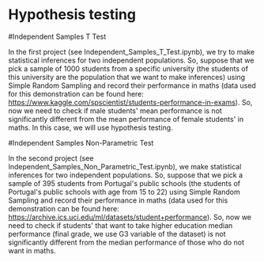 # Hypothesis testing

#Independent Samples T Test

In the first project (see Independent_Samples_T_Test.ipynb), we try to make statistical inferences for two independent populations. So, suppose that we pick a sample of 1000 students from a specific university (the students of this university are the population that we want to make inferences) using Simple Random Sampling and record their performance in maths (data used for this demonstration can be found here: https://www.kaggle.com/spscientist/students-performance-in-exams). So, now we need to check if male students' mean performance is not significantly different from the mean performance of female students' in maths. In this case, we will use hypothesis testing.

#Independent Samples Non-Parametric Test

In the second project (see Independent_Samples_Non_Parametric_Test.ipynb), we make statistical inferences for two independent populations. So, suppose that we pick a sample of 395 students from Portugal's public schools (the students of Portugal's public schools with age from 15 to 22) using Simple Random Sampling and record their performance in maths (data used for this demonstration can be found here: https://archive.ics.uci.edu/ml/datasets/student+performance). So, now we need to check if students' that want to take higher education median performance (final grade, we use G3 variable of the dataset) is not significantly different from the median performance of those who do not want in maths. 
